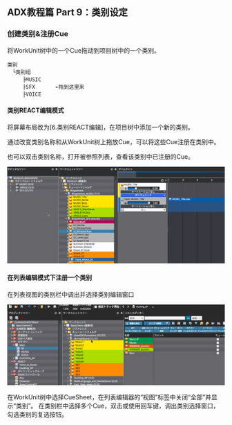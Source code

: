 ## ADX教程篇 Part 9：类别设定

### 创建类别&注册Cue
将WorkUnit树中的一个Cue拖动到项目树中的一个类别。

```
类别
　└类别组
　　　├MUSIC
　　　├SFX　　　　←拖到这里来
　　　├VOICE
```

#### 类别REACT编辑模式
将屏幕布局改为[6.类别REACT编辑]，在项目树中添加一个新的类别。

通过改变类别名称和从WorkUnit树上拖放Cue，可以将这些Cue注册在类别中。

也可以双击类别名称，打开被参照列表，查看该类别中已注册的Cue。

![](../images/category.gif)

#### 在列表编辑模式下注册一个类别
在列表视图的类别栏中调出并选择类别编辑窗口

![](../images/category_listediter.gif)

在WorkUnit树中选择CueSheet，在列表编辑器的“视图”标签中关闭“全部”并显示“类别”。 在类别栏中选择多个Cue，双击或使用回车键，调出类别选择窗口，勾选类别的复选按钮。